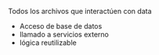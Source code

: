 Todos los archivos que interactúen con data

- Acceso de base de datos
- llamado a servicios externo
- lógica reutilizable
